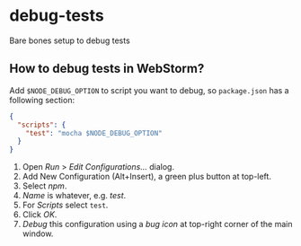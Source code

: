 # debug-tests
Bare bones setup to debug tests

## How to debug tests in WebStorm?

Add `$NODE_DEBUG_OPTION` to script you want to debug, so `package.json`
has a following section:
  
```json
{
  "scripts": {
    "test": "mocha $NODE_DEBUG_OPTION"
  }
}
```

1. Open _Run_ > _Edit Configurations..._ dialog.
2. Add New Configuration (Alt+Insert), a green plus button at top-left.
3. Select _npm_.
4. _Name_ is whatever, e.g. _test_.
5. For _Scripts_ select `test`.
6. Click _OK_.
7. _Debug_ this configuration using a _bug icon_ at top-right corner of
   the main window. 
